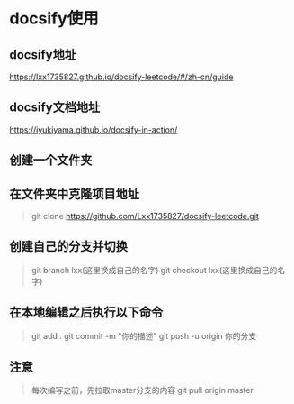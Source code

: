# docsify使用

## docsify地址
https://lxx1735827.github.io/docsify-leetcode/#/zh-cn/guide

## docsify文档地址
https://iyukiyama.github.io/docsify-in-action/

## 创建一个文件夹

## 在文件夹中克隆项目地址
> git clone https://github.com/Lxx1735827/docsify-leetcode.git

## 创建自己的分支并切换
> git branch lxx(这里换成自己的名字)
> git checkout lxx(这里换成自己的名字)

## 在本地编辑之后执行以下命令
> git add .
> git commit -m "你的描述"
> git push -u origin 你的分支

## 注意
> 每次编写之前，先拉取master分支的内容
> git pull origin master
